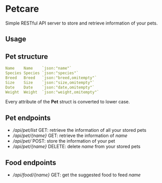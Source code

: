 # Petcare

Simple RESTful API server to store and retrieve information of your pets.

## Usage

## Pet structure
  ```yaml
  Name    Name    `json:"name"`
  Species Species `json:"species"`
  Breed   Breed   `json:"breed,omitempty"`
  Size    Size    `json:"size,omitempty"`
  Date    Date    `json:"date,omitempty"`
  Weight  Weight  `json:"weight,omitempty"`
   ```
 Every attribute of the __Pet__ struct is converted to lower case.


## Pet endpoints
- _/api/pet/list_ GET: retrieve the information of all your stored pets
- _/api/pet/{name}_ GET: retrieve the information of _name_
- _/api/pet/_ POST: store the information of your pet
- _/api/pet/{name}_ DELETE: delete _name_ from your stored pets

## Food endpoints
- _/api/food/{name}_ GET: get the suggested food to feed _name_
